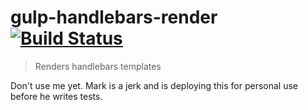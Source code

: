 gulp-handlebars-render  [![Build Status](https://travis-ci.org/markhuge/gulp-handlebars-render.svg)](https://travis-ci.org/markhuge/gulp-handlebars-render)
=======================

> Renders handlebars templates

Don't use me yet. Mark is a jerk and is deploying this for personal use before he writes tests.